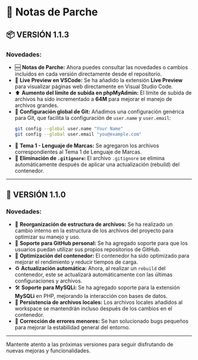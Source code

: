 # 📝 **Notas de Parche**

## 📦 **VERSIÓN 1.1.3**

### Novedades:

- 🆕 **Notas de Parche:** Ahora puedes consultar las novedades o cambios incluidos en cada versión directamente desde el repositorio.
- 👀 **Live Preview en VSCode:** Se ha añadido la extensión **Live Preview** para visualizar páginas web directamente en Visual Studio Code.
- ⬆️ **Aumento del límite de subida en phpMyAdmin:** El límite de subida de archivos ha sido incrementado a **64M** para mejorar el manejo de archivos grandes.
- 🔧 **Configuración global de Git:** Añadimos una configuración genérica para Git, que facilita la configuración de `user.name` y `user.email`:
  ```bash
  git config --global user.name "Your Name" 
  git config --global user.email "you@example.com"
  ```
- 📁 **Tema 1 - Lenguaje de Marcas:** Se agregaron los archivos correspondientes al Tema 1 de Lenguaje de Marcas.
- 🚫 **Eliminación de `.gitignore`:** El archivo `.gitignore` se elimina automáticamente después de aplicar una actualización (rebuild) del contenedor.

---

## 🔧 **VERSIÓN 1.1.0**

### Novedades:

- 📂 **Reorganización de estructura de archivos:** Se ha realizado un cambio interno en la estructura de los archivos del proyecto para optimizar su manejo y uso.
- 🔗 **Soporte para GitHub personal:** Se ha agregado soporte para que los usuarios puedan utilizar sus propios repositorios de GitHub.
- 🚀 **Optimización del contenedor:** El contenedor ha sido optimizado para mejorar el rendimiento y reducir tiempos de carga.
- ♻️ **Actualización automática:** Ahora, al realizar un `rebuild` del contenedor, este se actualizará automáticamente con las últimas configuraciones y archivos.
- 🛠️ **Soporte para MySQLi:** Se ha agregado soporte para la extensión **MySQLi** en PHP, mejorando la interacción con bases de datos.
- 💾 **Persistencia de archivos locales:** Los archivos locales añadidos al workspace se mantendrán incluso después de los cambios en el contenedor.
- 🐞 **Corrección de errores menores:** Se han solucionado bugs pequeños para mejorar la estabilidad general del entorno.

---

Mantente atento a las próximas versiones para seguir disfrutando de nuevas mejoras y funcionalidades.
